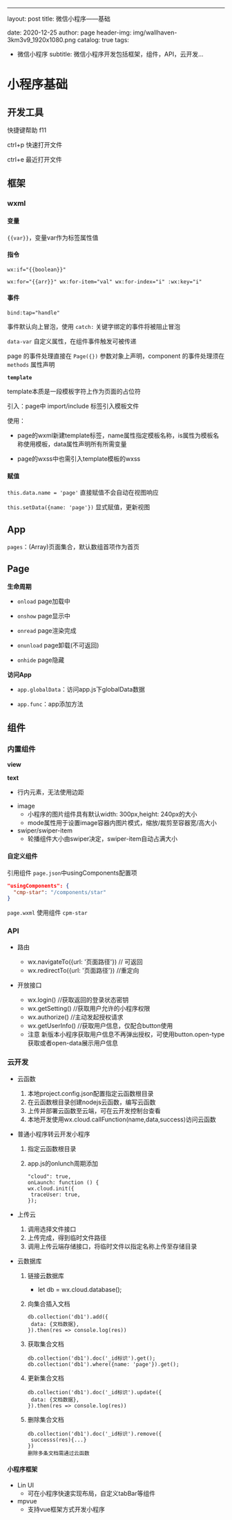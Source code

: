---

layout:     post
title:      微信小程序——基础

date:       2020-12-25
author:     page
header-img: img/wallhaven-3km3v9_1920x1080.png
catalog: true
tags:

- 微信小程序
  subtitle:   微信小程序开发包括框架，组件，API，云开发...

# 小程序基础

## 开发工具

快捷键帮助  f11

ctrl+p 快速打开文件

ctrl+e 最近打开文件

## 框架

### wxml

#### 变量

`{{var}}`，变量var作为标签属性值

#### 指令

`wx:if="{{boolean}}"`

`wx:for="{{arr}}" wx:for-item="val" wx:for-index="i" :wx:key="i"`

#### 事件

`bind:tap="handle"`

事件默认向上冒泡，使用 `catch:` 关键字绑定的事件将被阻止冒泡

`data-var` 自定义属性，在组件事件触发可被传递

page 的事件处理直接在 `Page({})` 参数对象上声明，component 的事件处理须在 `methods` 属性声明

**`template`**

template本质是一段模板字符上作为页面的占位符

引入：page中 import/include 标签引入模板文件

使用：

- page的wxml新建template标签，name属性指定模板名称，is属性为模板名称使用模板，data属性声明所有所需变量

- page的wxss中也需引入template模板的wxss

#### 赋值

`this.data.name = 'page'` 直接赋值不会自动在视图响应

`this.setData({name: 'page'})` 显式赋值，更新视图

## App

`pages`：(Array)页面集合，默认数组首项作为首页

## Page

**生命周期**

- `onload` page加载中

- `onshow` page显示中

- `onread` page渲染完成

- `onunload` page卸载(不可返回)

- `onhide` page隐藏

**访问App**

- `app.globalData`：访问app.js下globalData数据

- `app.func`：app添加方法

## 组件

### 内置组件

**view**

**text**

+ 行内元素，无法使用边距
- image
  + 小程序的图片组件具有默认width: 300px,height: 240px的大小
  + mode属性用于设置image容器内图片模式，缩放/裁剪至容器宽/高大小
- swiper/swiper-item
  + 轮播组件大小由swiper决定，swiper-item自动占满大小

#### 自定义组件

引用组件 `page.json`中usingComponents配置项

```json
"usingComponents": {
  "cmp-star": "/components/star"
}
```

`page.wxml` 使用组件 `cpm-star`

### API

- 路由
  
  + wx.navigateTo({url: '页面路径'}) // 可返回
  + wx.redirectTo({url: '页面路径'}) //重定向

- 开放接口
  
  + wx.login() //获取返回的登录状态密钥
  + wx.getSetting() //获取用户允许的小程序权限
  + wx.authorize() //主动发起授权请求
  + wx.getUserInfo()  //获取用户信息，仅配合button使用
  + 注意
      新版本小程序获取用户信息不再弹出授权，可使用button.open-type获取或者open-data展示用户信息

### 云开发

- 云函数
  
  1. 本地project.config.json配置指定云函数根目录
  2. 在云函数根目录创建nodejs云函数，编写云函数
  3. 上传并部署云函数至云端，可在云开发控制台查看
  4. 本地开发使用wx.cloud.callFunction(name,data,success)访问云函数

- 普通小程序转云开发小程序
  
  1. 指定云函数根目录
  
  2. app.js的onlunch周期添加
     
     ```
     "cloud": true,
     onLaunch: function () {
     wx.cloud.init({
      traceUser: true,
     });
     ```

- 上传云
  
  1. 调用选择文件接口
  2. 上传完成，得到临时文件路径
  3. 调用上传云端存储接口，将临时文件以指定名称上传至存储目录

- 云数据库
  
  1. 链接云数据库
     
     + let db = wx.cloud.database();
  
  2. 向集合插入文档
     
     ```
     db.collection('db1').add({
      data: {文档数据},
     }).then(res => console.log(res))
     ```
  
  3. 获取集合文档
     
     ```
     db.collection('db1').doc('_id标识').get();
     db.collection('db1').where({name: 'page'}).get();
     ```
  
  4. 更新集合文档
     
     ```
     db.collection('db1').doc('_id标识').update({
      data: {文档数据},
     }).then(res => console.log(res))
     ```
  
  5. 删除集合文档
     
     ```
     db.collection('db1').doc('_id标识').remove({
      successs(res){...}
     })
     删除多条文档需通过云函数
     ```

#### 小程序框架

- Lin UI
  + 可在小程序快速实现布局，自定义tabBar等组件
- mpvue
  + 支持vue框架方式开发小程序
